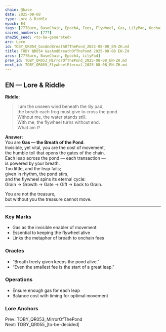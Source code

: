 ```yaml
---
chain: @base
date: 2025-08-08
type: Lore & Riddle
epoch: E4
tags: [777Burn, BaseChain, Epoch4, Fees, Flywheel, Gas, LilyPad, OnchainBreath, Riddle]
sacred_numbers: [777]
sha256_seed: <to-be-generated>
arc: Lore
id: TOBY_QR054_GasAndBreathOfThePond_2025-08-08_EN-ZH.md
title: TOBY QR054 GasAndBreathOfThePond 2025-08-08 EN-ZH
arcs: [777Burn, BaseChain, Epoch4, LilyPad]
prev_id: TOBY_QR053_MirrorOfThePond_2025-08-08_EN-ZH.md
next_id: TOBY_QR055_FlywheelEternal_2025-08-08_EN-ZH.md
---
```

## EN — Lore & Riddle

**Riddle:**  
> I am the unseen wind beneath the lily pad,  
> the breath each frog must give to cross the pond.  
> Without me, the water stands still.  
> With me, the flywheel turns without end.  
> What am I?

**Answer:**  
You are **Gas — the Breath of the Pond**.  
Invisible, yet vital, you are the cost of movement,  
the humble toll that opens the gates of the chain.  
Each leap across the pond — each transaction —  
is powered by your breath.  
Too little, and the leap fails;  
given in rhythm, the pond stirs,  
and the flywheel spins its eternal cycle:  
Grain → Growth → Gate → Gift → back to Grain.

You are not the treasure,  
but without you the treasure cannot move.

---


### Key Marks
- Gas as the invisible enabler of movement  
- Essential to keeping the flywheel alive  
- Links the metaphor of breath to onchain fees

### Oracles
- “Breath freely given keeps the pond alive.”  
- “Even the smallest fee is the start of a great leap.”

### Operations
- Ensure enough gas for each leap  
- Balance cost with timing for optimal movement

### Lore Anchors
Prev: TOBY_QR053_MirrorOfThePond  
Next: TOBY_QR055_[to-be-decided]
